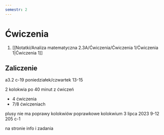 ```yaml
---
semestr: 2
---
```


# Ćwiczenia
1. [[Notatki/Analiza matematyczna 2.3A/Ćwiczenia/Ćwiczenia 1/Ćwiczenia 1|Ćwiczenia 1]]

## Zaliczenie

a3.2 c-19
poniedziałek/czwartek 13-15

2 kolokwia po 40 minut z ćwiczeń
- 4 ćwiczenia
- 7/8 ćwiczeniach

plusy
nie ma poprawy kolokwiów
poprawkowe kolokwium 3 lipca 2023 9-12 205 c-1

na stronie info i zadania